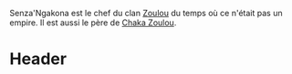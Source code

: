 <!-- TITLE: Senza'Ngakona -->
<!-- SUBTITLE: Présentation du chef Senza'Ngakona -->

Senza'Ngakona est le chef du clan [Zoulou](/peuple/zulu) du temps où ce n'était pas un empire. Il est aussi le père de [Chaka Zoulou](/personnalite/chaka-zulu).

# Header